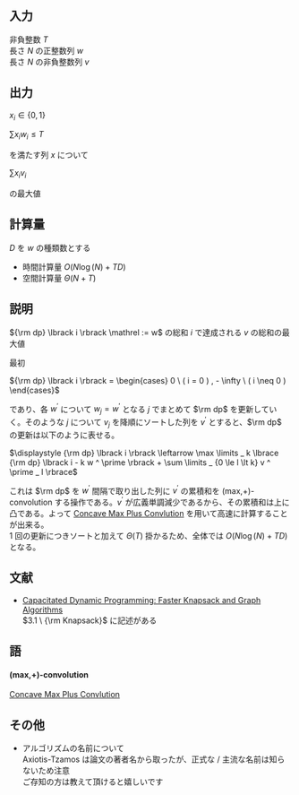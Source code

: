 ## 入力
非負整数 $T$  
長さ $N$ の正整数列 $w$  
長さ $N$ の非負整数列 $v$  

## 出力
$x _ i \in \lbrace 0 , 1 \rbrace$

$\displaystyle \sum x _ i w _ i \le T$

を満たす列 $x$ について

$\displaystyle \sum x _ i v _ i$

の最大値

## 計算量
$D$ を $w$ の種類数とする
-   時間計算量 $O ( N \log ( N ) + T D )$
-   空間計算量 $\Theta ( N + T )$

## 説明
${\rm dp} \lbrack i \rbrack \mathrel := w$ の総和 $i$ で達成される $v$ の総和の最大値

最初

${\rm dp} \lbrack i \rbrack = \begin{cases} 0 \  ( i = 0 ) , - \infty \  ( i \neq 0 ) \end{cases}$

であり、各 $w ^ \prime$ について $w _ j = w ^ \prime$ となる $j$ でまとめて $\rm dp$ を更新していく。そのような $j$ について $v _ j$ を降順にソートした列を $v ^ \prime$ とすると、$\rm dp$ の更新は以下のように表せる。

$\displaystyle {\rm dp} \lbrack i \rbrack \leftarrow \max \limits _ k \lbrace {\rm dp} \lbrack i - k w ^ \prime \rbrack + \sum \limits _ {0 \le l \lt k} v ^ \prime _ l \rbrace$

これは $\rm dp$ を $w ^ \prime$ 間隔で取り出した列に $v ^ \prime$ の累積和を (max,+)-convolution する操作である。$v ^ \prime$ が広義単調減少であるから、その累積和は上に凸である。よって [Concave Max Plus Convlution](https://noshi91.github.io/Library/library/algorithm/concave_max_plus_convolution.cpp.html) を用いて高速に計算することが出来る。  
$1$ 回の更新につきソートと加えて $\Theta ( T )$ 掛かるため、全体では $O ( N \log ( N ) + T D )$ となる。

## 文献
-   [Capacitated Dynamic Programming: Faster Knapsack and Graph Algorithms](https://arxiv.org/abs/1802.06440)  
    $3.1 \  {\rm Knapsack}$ に記述がある 

## 語
#### (max,+)-convolution
[Concave Max Plus Convlution](https://noshi91.github.io/Library/library/algorithm/concave_max_plus_convolution.cpp.html)

## その他
-   アルゴリズムの名前について  
    Axiotis-Tzamos は論文の著者名から取ったが、正式な / 主流な名前は知らないため注意  
    ご存知の方は教えて頂けると嬉しいです

